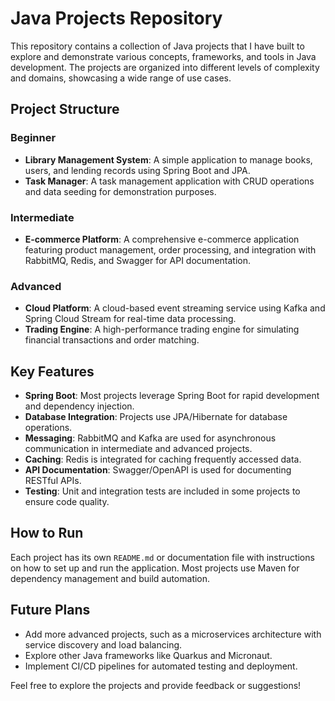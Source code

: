 # Java Projects Repository

This repository contains a collection of Java projects that I have built to explore and demonstrate various concepts, frameworks, and tools in Java development. The projects are organized into different levels of complexity and domains, showcasing a wide range of use cases.

## Project Structure

### Beginner
- **Library Management System**: A simple application to manage books, users, and lending records using Spring Boot and JPA.
- **Task Manager**: A task management application with CRUD operations and data seeding for demonstration purposes.

### Intermediate
- **E-commerce Platform**: A comprehensive e-commerce application featuring product management, order processing, and integration with RabbitMQ, Redis, and Swagger for API documentation.

### Advanced
- **Cloud Platform**: A cloud-based event streaming service using Kafka and Spring Cloud Stream for real-time data processing.
- **Trading Engine**: A high-performance trading engine for simulating financial transactions and order matching.

## Key Features
- **Spring Boot**: Most projects leverage Spring Boot for rapid development and dependency injection.
- **Database Integration**: Projects use JPA/Hibernate for database operations.
- **Messaging**: RabbitMQ and Kafka are used for asynchronous communication in intermediate and advanced projects.
- **Caching**: Redis is integrated for caching frequently accessed data.
- **API Documentation**: Swagger/OpenAPI is used for documenting RESTful APIs.
- **Testing**: Unit and integration tests are included in some projects to ensure code quality.

## How to Run
Each project has its own `README.md` or documentation file with instructions on how to set up and run the application. Most projects use Maven for dependency management and build automation.

## Future Plans
- Add more advanced projects, such as a microservices architecture with service discovery and load balancing.
- Explore other Java frameworks like Quarkus and Micronaut.
- Implement CI/CD pipelines for automated testing and deployment.

Feel free to explore the projects and provide feedback or suggestions!